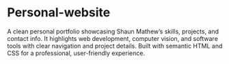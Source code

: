 # Personal-website
A clean personal portfolio showcasing Shaun Mathew’s skills, projects, and contact info. It highlights web development, computer vision, and software tools with clear navigation and project details. Built with semantic HTML and CSS for a professional, user-friendly experience.
